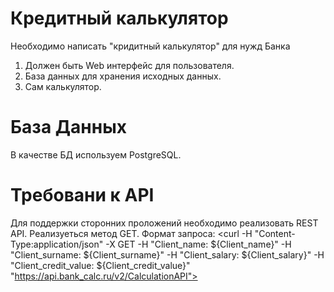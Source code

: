 # Кредитный калькулятор

Необходимо написать "кридитный калькулятор" для нужд Банка

1. Должен быть Web интерфейс для пользователя.
2. База данных для хранения исходных данных.
3. Сам калькулятор. 

# База Данных 
В качестве БД используем PostgreSQL.

# Требовани к API
Для поддержки сторонних проложений необходимо реализовать REST API.
Реализуеться метод GET.
Формат запроса:
<curl -H "Content-Type:application/json" -X GET	-H "Client_name: ${Client_name}" 
												-H "Client_surname: ${Client_surname}"
												-H "Client_salary: ${Client_salary}"
												-H "Client_credit_value: ${Client_credit_value}"
												"https://api.bank_calc.ru/v2/CalculationAPI">
